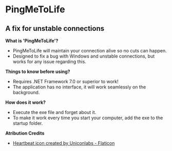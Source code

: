 # PingMeToLife
## A fix for unstable connections 

**What is 'PingMeToLife'?**
- PingMeToLife will maintain your connection alive so no cuts can happen.
- Designed to fix a bug with Windows and unstable connections, but works for any issue regarding this.

**Things to know before using?**
- Requires .NET Framework 7.0 or superior to work!
- The application has no interface, it will work seamlessly on the background.

**How does it work?**
- Execute the exe file and forget about it.
- To make it work every time you start your computer, add the exe to the startup folder.

**Atribution Credits**
- <a href="https://www.flaticon.com/free-icons/heartbeat" title="heartbeat icons">Heartbeat icon created by Uniconlabs - Flaticon</a>

